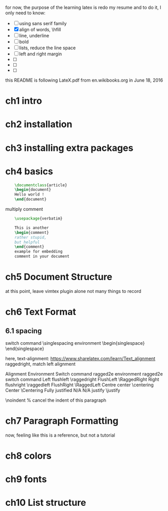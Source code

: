 for now, the purpose of the learning latex is redo my resume
and to do it, I only need to know:
- [ ] using sans serif family
- [x] align of words, \hfill
- [ ] line, underline
- [ ] bold
- [ ] lists, reduce the line space
- [ ] left and right margin
- [ ]
- [ ]
- [ ]
this README is following LateX.pdf from en.wikibooks.org in June 18, 2016
# ch1 intro
# ch2 installation
# ch3 installing extra packages
# ch4 basics
```tex
    \documentclass{article}
    \begin{document}
    Hello world !
    \end{document}
```

multiply comment
```tex
    \usepackage{verbatim}

    This is another
    \begin{comment}
    rather stupid,
    but helpful
    \end{comment}
    example for embedding
    comment in your document
```

# ch5 Document Structure
at this point, leave vimtex plugin alone
not many things to record

# ch6 Text Format
## 6.1 spacing
switch command \singlespacing
environment \begin{singlespace} \end{singlespace}

here, text-alignment: https://www.sharelatex.com/learn/Text_alignment
raggedright, match left alignment

Alignment    Environment    Switch command      ragged2e environment    ragged2e switch command
Left         flushleft      \raggedright        FlushLeft               \RaggedRight
Right        flushright     \raggedleft         FlushRight              \RaggedLeft
Centre       center         \centering          Center                  \Centering
Fully justified  N/A        N/A                 justify                 \justify

\noindent % cancel the indent of this paragraph

# ch7 Paragraph Formatting
now, feeling like this is a reference, but not a tutorial

# ch8 colors
# ch9 fonts
# ch10 List structure
